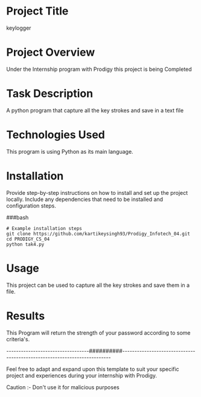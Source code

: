 # Project Title
keylogger

# Project Overview
Under the Internship program with Prodigy this project is being Completed

# Task Description
A python program that capture all the key strokes and save in a text file 

# Technologies Used
This program is using Python as its main language.

# Installation

Provide step-by-step instructions on how to install and set up the project locally. Include any dependencies that need to be installed and configuration steps.

###bash
```
# Example installation steps
git clone https://github.com/kartikeysingh93/Prodigy_Infotech_04.git
cd PRODIGY_CS_04
python tak4.py
```

# Usage

This project can be used to capture all the key strokes and save them in a file.

# Results
This Program will return the strength of your password according to some criteria's.

----------------------------------##########-------------------------------------------------------------------------

Feel free to adapt and expand upon this template to suit your specific project and experiences during your internship with Prodigy.

Caution :-
Don't use it for malicious purposes

